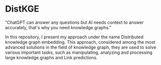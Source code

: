 # DistKGE
“ChatGPT can answer any questions but AI needs context to answer accurately, that's why you need knowledge graphs.”  



In this repository, I present my approach under the name Distributed knowledge graph embedding. This approach, considered among the most advanced solutions in the field of knowledge graph, they are used to solve various important tasks, such as manipulating, analyzing and processing large knowledge graphs and Link predictions.
